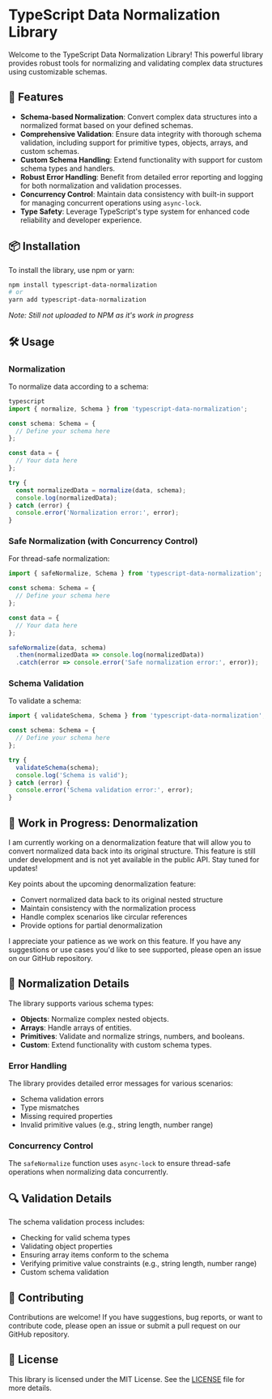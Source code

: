 # TypeScript Data Normalization Library

Welcome to the TypeScript Data Normalization Library! This powerful library provides robust tools for normalizing and validating complex data structures using customizable schemas.

## 🚀 Features

- **Schema-based Normalization**: Convert complex data structures into a normalized format based on your defined schemas.
- **Comprehensive Validation**: Ensure data integrity with thorough schema validation, including support for primitive types, objects, arrays, and custom schemas.
- **Custom Schema Handling**: Extend functionality with support for custom schema types and handlers.
- **Robust Error Handling**: Benefit from detailed error reporting and logging for both normalization and validation processes.
- **Concurrency Control**: Maintain data consistency with built-in support for managing concurrent operations using `async-lock`.
- **Type Safety**: Leverage TypeScript's type system for enhanced code reliability and developer experience.

## 📦 Installation

To install the library, use npm or yarn:


```bash
npm install typescript-data-normalization
# or
yarn add typescript-data-normalization
```

*Note: Still not uploaded to NPM as it's work in progress*

## 🛠️ Usage

### Normalization

To normalize data according to a schema:

```typescript
typescript
import { normalize, Schema } from 'typescript-data-normalization';

const schema: Schema = {
  // Define your schema here
};

const data = {
  // Your data here
};

try {
  const normalizedData = normalize(data, schema);
  console.log(normalizedData);
} catch (error) {
  console.error('Normalization error:', error);
}
```

### Safe Normalization (with Concurrency Control)

For thread-safe normalization:

```typescript
import { safeNormalize, Schema } from 'typescript-data-normalization';

const schema: Schema = {
  // Define your schema here
};

const data = {
  // Your data here
};

safeNormalize(data, schema)
  .then(normalizedData => console.log(normalizedData))
  .catch(error => console.error('Safe normalization error:', error));
```


### Schema Validation

To validate a schema:


```typescript
import { validateSchema, Schema } from 'typescript-data-normalization';

const schema: Schema = {
  // Define your schema here
};

try {
  validateSchema(schema);
  console.log('Schema is valid');
} catch (error) {
  console.error('Schema validation error:', error);
}
```

## 🚧 Work in Progress: Denormalization

I am currently working on a denormalization feature that will allow you to convert normalized data back into its original structure. This feature is still under development and is not yet available in the public API. Stay tuned for updates!

Key points about the upcoming denormalization feature:
- Convert normalized data back to its original nested structure
- Maintain consistency with the normalization process
- Handle complex scenarios like circular references
- Provide options for partial denormalization

I appreciate your patience as we work on this feature. If you have any suggestions or use cases you'd like to see supported, please open an issue on our GitHub repository.

## 📖 Normalization Details

The library supports various schema types:

- **Objects**: Normalize complex nested objects.
- **Arrays**: Handle arrays of entities.
- **Primitives**: Validate and normalize strings, numbers, and booleans.
- **Custom**: Extend functionality with custom schema types.

### Error Handling

The library provides detailed error messages for various scenarios:

- Schema validation errors
- Type mismatches
- Missing required properties
- Invalid primitive values (e.g., string length, number range)

### Concurrency Control

The `safeNormalize` function uses `async-lock` to ensure thread-safe operations when normalizing data concurrently.

## 🔍 Validation Details

The schema validation process includes:

- Checking for valid schema types
- Validating object properties
- Ensuring array items conform to the schema
- Verifying primitive value constraints (e.g., string length, number range)
- Custom schema validation

## 🤝 Contributing

Contributions are welcome! If you have suggestions, bug reports, or want to contribute code, please open an issue or submit a pull request on our GitHub repository.

## 📜 License

This library is licensed under the MIT License. See the [LICENSE](./LICENSE) file for more details.